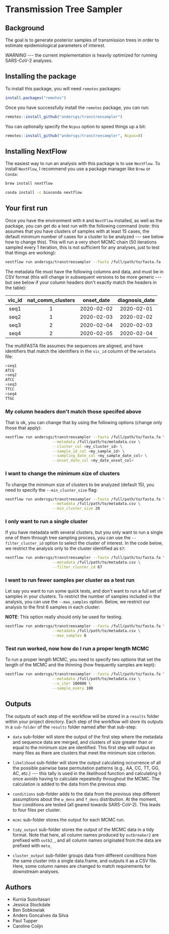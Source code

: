 # Transmission Tree Sampler

## Background

The goal is to generate posterior samples of transmission trees in order to 
estimate epidemiological parameters of interest.

*WARNING* --- the current implementation is heavily optimized for running SARS-CoV-2
analyses.

## Installing the package

To install this package, you will need `remotes` packages:

```R
install.packages("remotes")
```

Once you have successfully install the `remotes` package, you can run:

```R
remotes::install_github("andersgs/transtreesampler")
```

You can optionally specify the `Ncpus` option to speed things up a bit:

```R
remotes::install_github("andersgs/transtreesampler", Ncpus=8)
```

## Installing NextFlow

The easiest way to run an analysis with this package is to use `NextFlow`. To 
install `NextFlow`, I recommend you use a package manager like `Brew` or `Conda`:

```bash
brew install nextflow
```

```bash
conda install -c bioconda nextflow
```

## Your first run

Once you have the environment with `R` and `NextFlow` installed, as well as the
package, you can get do a test run with the following command (*note*: this 
assumes that you have clusters of samples with at least 15 cases, the default 
minimum number of cases for a cluster to be analyzed --- see below how to change
this). This will run a very short MCMC chain (50 iterations sampled every 1 iteration,
 this is not sufficient for any analyses, just to test that things are working):

```bash
nextflow run andersgs/transtreesampler --fasta /full/path/to/fasta.fa --metadata /full/path/to/metadata.csv
```

The metadata file must have the following columns and data, and must be in CSV
format (this will change in subsequent versions to be more generic --- but see below
if your column headers don't exactly match the headers in the table):

| vic_id | nat_comm_clusters | onset_date | diagnosis_date |
|:------:|:-----------------:|:----------:|:--------------:|
| seq1 | 1 | 2020-02-02 | 2020-02-01 |
| seq2 | 1 | 2020-02-03 | 2020-02-02 |
| seq3 | 2 | 2020-02-04 | 2020-02-03 |
| seq4 | 2 | 2020-02-05 | 2020-02-04 |


The multiFASTA file assumes the sequences are aligned, and have identifiers that 
match the identifiers in the `vic_id` column of the `metadata` file:

```bash
>seq1
ATCG
>seq2
ATCC
>seq3
TTCC
>seq4
TTGC
```

### My column headers don't match those specifed above

That is ok, you can change that by using the following options (change only those
that apply):

```bash
nextflow run andersgs/transtreesampler --fasta /full/path/to/fasta.fa \
                     --metadata /full/path/to/metadata.csv \
                     --cluster_col <my_cluster_id> \
                     --sample_id_col <my_sample_id> \
                     --sampling_date_col <my_sample_date_col> \
                     --onset_date_col <my_date_onset_col>
```

### I want to change the minimum size of clusters

To change the minimum size of clusters to be analyzed (default 15), you need to 
specify the `--min_cluster_size` flag:

```bash
nextflow run andersgs/transtreesampler --fasta /full/path/to/fasta.fa \
                     --metadata /full/path/to/metadata.csv \
                     --min_cluster_size 20
```


### I only want to run a single cluster

If you have metadata with several clusters, but you only want to run a single
one of them through tree sampling process, you can use the `--filter_cluster_id`
option to select the cluster of interest. In the code below, we restrict the 
analysis only to the cluster identified as `67`:

```bash
nextflow run andersgs/transtreesampler --fasta /full/path/to/fasta.fa \
                     --metadata /full/path/to/metadata.csv \
                     --filter_cluster_id 67
```

### I want to run fewer samples per cluster as a test run

Let say you want to run some quick tests, and don't want to run a full set of 
samples in your clusters. To restrict the number of samples included in the 
analysis, you can use the `--max_samples` option. Below, we restrict our 
analysis to the first 6 samples in each cluster:

**NOTE**: This option really should only be used for testing.

```bash
nextflow run andersgs/transtreesampler --fasta /full/path/to/fasta.fa \
                     --metadata /full/path/to/metadata.csv \
                     --max_samples 6
```

### Test run worked, now how do I run a proper length MCMC

To run a proper length MCMC, you need to specify two options that set the 
length of the MCMC and the thinning (how frequently samples are kept):

```bash
nextflow run andersgs/transtreesampler --fasta /full/path/to/fasta.fa \
                     --metadata /full/path/to/metadata.csv \
                     --n_iter 100000 \
                     --sample_every 100
```

## Outputs

The outputs of each step of the workflow will be stored in a `results` folder within your 
project directory. Each step of the workflow will store its outputs in a 
`sub-folder` of the `results` folder named after that sub-step:

* `data` sub-folder will store the output of the first step where the metadata
 and sequence data are merged, and clusters of size greater than or equal to the
 minimum size are identified. This first step will output as many files as there
 are clusters that meet the minimum size criterion.
 
 * `likelihood` sub-folder will store the output calculating
  occurrence of all the possible pairwise base permutation patterns (e.g., AA, CC, TT, GG, AC, 
  etc.) --- this tally is used in the likelihood function and calculating it once
  avoids having to calculate repeatedly throughout the MCMC. The calculation is
  added to the data from the previous step.
  
* `conditions` sub-folder adds to the data from the previous step different assumptions
  about the `w_dens` and `f_dens` distribution. At the moment, four conditions 
  are tested (all geared towards SARS-CoV-2). This leads to four files per 
  cluster.
  
* `mcmc` sub-folder stores the output for each MCMC run.

* `tidy_output` sub-folder stores the output of the MCMC data in a tidy format. 
  Note that here, all column names produced by `outbreaker2` are prefixed with
  `outb2_`, and all column names originated from the data are prefixed with 
  `meta_`

* `cluster_output` sub-folder groups data from different conditions from the same
  cluster into a single data.frame, and outputs it as a CSV file. Here, some
  column names are changed to match requirements for downstream analyses.
  
  
## Authors

* Kurnia Susvitasari
* Jessica Stockdale
* Ben Sobkowiak
* Anders Goncalves da Silva
* Paul Tupper
* Caroline Colijn





